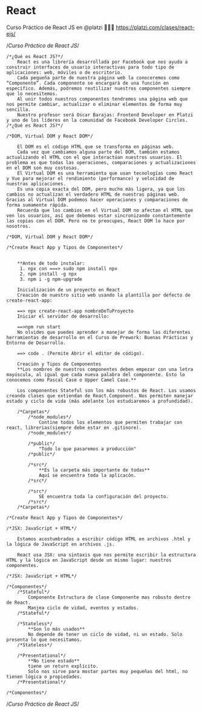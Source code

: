 # React
Curso Práctico de React JS en @platzi 💚💚💚 https://platzi.com/clases/react-ejs/

/*Curso Práctico de React JS*/
	
	/*¿Qué es React JS?*/
		React es una librería desarrollada por Facebook que nos ayuda a construir interfaces de usuario interactivas para todo tipo de aplicaciones: web, móviles o de escritorio.
		Cada pequeña parte de nuestra página web la conoceremos como “Componente”. Cada componente se encargará de una función en específico. Además, podremos reutilizar nuestros componentes siempre que lo necesitemos.
		Al unir todos nuestros componentes tendremos una página web que nos permite cambiar, actualizar o eliminar elementos de forma muy sencilla.
		Nuestro profesor será Oscar Barajas: Frontend Developer en Platzi y uno de los líderes en la comunidad de Facebook Developer Circles.
	/*¿Qué es React JS?*/
	
	/*DOM, Virtual DOM y React DOM*/

		El DOM es el código HTML que se transforma en páginas web.
		Cada vez que cambiamos alguna parte del DOM, también estamos actualizando el HTML con el que interactúan nuestros usuarios. El problema es que todas las operaciones, comparaciones y actualizaciones en el DOM son muy costosas.
		El Virtual DOM es una herramienta que usan tecnologías como React y Vue para mejorar el rendimiento (performance) y velocidad de nuestras aplicaciones.
		Es una copia exacta del DOM, pero mucho más ligera, ya que los cambios no actualizan el verdadero HTML de nuestras páginas web. Gracias al Virtual DOM podemos hacer operaciones y comparaciones de forma sumamente rápida.
		Recuerda que los cambios en el Virtual DOM no afectan el HTML que ven los usuarios, así que debemos estar sincronizando constantemente las copias con el DOM. Pero no te preocupes, React DOM lo hace por nosotros.

	/*DOM, Virtual DOM y React DOM*/

	/*Create React App y Tipos de Componentes*/


		**Antes de todo instalar:
		 1. npx con ===> sudo npm install npx
		 2. npm install -g npx
		 3. npm i -g npm-upgrade

		Inicialización de un proyecto en React
		Creación de nuestro sitio web usando la plantilla por defecto de create-react-app:

		==> npx create-react-app nombreDeTuProyecto
		Iniciar el servidor de desarrollo:

		==>npm run start
		No olvides que puedes aprender a manejar de forma las diferentes herramientas de desarrollo en el Curso de Prework: Buenas Prácticas y Entorno de Desarrollo.

		==> code . (Permite Abrir el editor de código).

		Creación y Tipos de Componentes
		**Los nombres de nuestros componentes deben empezar con una letra mayúscula, al igual que cada nueva palabra del componente. Esto lo conocemos como Pascal Case o Upper Camel Case.**

		Los componentes Stateful son los más robustos de React. Los usamos creando clases que extiendan de React.Component. Nos permiten manejar estado y ciclo de vida (más adelante los estudiaremos a profundidad).

		/*Carpetas*/
			/*node_modules*/
				Contine todos los elementos que permiten trabajar con react, librerias(siempre debe estar en .gitinore).
			/*node_modules*/
			
			/*public*/
				"Todo lo que pasaremos a producción"
			/*public*/

			/*src*/
				**Es la carpeta más importante de todas**
				Aquí se encuentra toda la aplicacón.
			/*src*/

			/*src*/
				SE encuentra toda la configuración del proyecto.
			/*src*/
		/*Carpetas*/

	/*Create React App y Tipos de Componentes*/

	/*JSX: JavaScript + HTML*/

		Estamos acostumbrados a escribir código HTML en archivos .html y la lógica de JavaScript en archivos .js.

		React usa JSX: una sintaxis que nos permite escribir la estructura HTML y la lógica en JavaScript desde un mismo lugar: nuestros componentes.

	/*JSX: JavaScript + HTML*/

	/*Componentes*/
		/*Stateful*/
			Componente Estructura de clase Componente mas robusto dentro de React.
			Manjea ciclo de vidad, eventos y estados.
		/*Stateful*/

		/*Stateless*/
			**Son lo más usados**
			No depende de tener un ciclo de vidad, ni un estado. Solo presenta lo que necesitamos.
		/*Stateless*/

		/*Presentational*/
			**No tiene estado**
			tiene un return explícito.
			Solo nos sirve para mostar partes muy pequeñas del html, no tienen lógica o propiedades.
		/*Presentational*/

	/*Componentes*/

/*Curso Práctico de React JS*/

